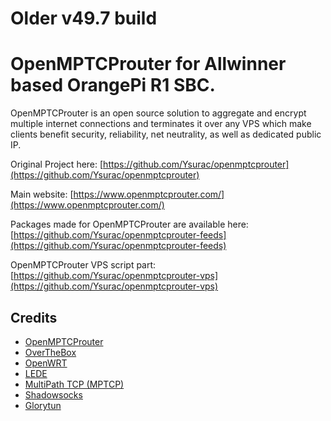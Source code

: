 # Older v49.7 build

# OpenMPTCProuter for Allwinner based OrangePi R1 SBC.

OpenMPTCProuter is an open source solution to aggregate and encrypt multiple internet connections and terminates it over any VPS which make clients benefit security, reliability, net neutrality, as well as dedicated public IP.


Original Project here: [https://github.com/Ysurac/openmptcprouter](https://github.com/Ysurac/openmptcprouter)

Main website: [https://www.openmptcprouter.com/](https://www.openmptcprouter.com/)

Packages made for OpenMPTCProuter are available here: [https://github.com/Ysurac/openmptcprouter-feeds](https://github.com/Ysurac/openmptcprouter-feeds)

OpenMPTCProuter VPS script part: [https://github.com/Ysurac/openmptcprouter-vps](https://github.com/Ysurac/openmptcprouter-vps)

## Credits

* [OpenMPTCProuter](https://github.com/Ysurac/openmptcprouter)
* [OverTheBox](https://www.ovhtelecom.fr/overthebox/)
* [OpenWRT](https://openwrt.org)
* [LEDE](https://lede-project.org)
* [MultiPath TCP (MPTCP)](https://multipath-tcp.org)
* [Shadowsocks](https://shadowsocks.org)
* [Glorytun](https://github.com/angt/glorytun)
